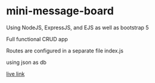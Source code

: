 # mini-message-board

Using NodeJS, ExpressJS, and EJS
as well as bootstrap 5

Full functional CRUD app

Routes are configured in a separate file index.js

using json as db

[live link](https://arswebdev.com/mini-message-board/)
